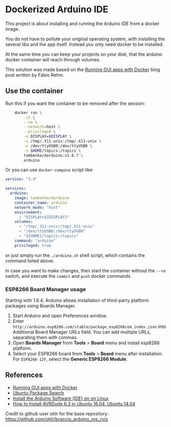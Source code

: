Dockerized Arduino IDE
======================

This project is about installing and running the Arduino IDE from a docker image.

You do not have to pollute your original operating system,
with installing the several libs and the app itself.
Instead you only need docker to be installed.

At the same time you can keep your projects on your disk,
that the arduino docker container will reach through volumes.

This solution was made based on the
[Running GUI apps with Docker](http://fabiorehm.com/blog/2014/09/11/running-gui-apps-with-docker/)
blog post written by Fábio Rehm.


## Use the container

Run this if you want the container to be removed after the session:

```bash
    docker run \
        -it \
        --rm \
        --network=host \
        --privileged \
        -e DISPLAY=$DISPLAY \
        -v /tmp/.X11-unix:/tmp/.X11-unix \
        -v /dev/ttyUSB0:/dev/ttyUSB0 \
        -v $HOME/topics:/topics \
        tombenke/darduino:v1.6.7 \
        arduino
```

Or you can use `docker-compose` script like:

```yml
version: "3.4"

services:
  arduino:
    image: tombenke/darduino
    container_name: arduino
    network_mode: "host"
    environment:
      - "DISPLAY=${DISPLAY}"
    volumes:
      - "/tmp/.X11-unix:/tmp/.X11-unix"
      - "/dev/ttyUSB0:/dev/ttyUSB0"
      - "${HOME}/topics:/topics"
    command: "arduino"
    privileged: true
```

or just simply run the `./arduino.sh` shell script, which contains the command listed above.

In case you want to make changes, then start the container without the `--rm` switch, 
and execute the `commit` and `push` docker commands.

### ESP8266 Board Manager usage

Starting with 1.6.4, Arduino allows installation of third-party platform packages using Boards Manager.

1. Start Arduino and open Preferences window.
2. Enter `http://arduino.esp8266.com/stable/package_esp8266com_index.json`
   into Additional Board Manager URLs field.
   You can add multiple URLs, separating them with commas.
3. Open __Boards Manager__ from __Tools__ > __Board__ menu and install esp8266 platform.
4. Select your ESP8266 board from __Tools__ > __Board__ menu after installation.
   For `ESP8266-12F`, select the __Generic ESP8266 Module__.


## References

- [Running GUI apps with Docker](http://fabiorehm.com/blog/2014/09/11/running-gui-apps-with-docker/)
- [Ubuntu Package Search](http://packages.ubuntu.com/)
- [Install the Arduino Software (IDE) on on Linux](https://www.arduino.cc/en/Guide/Linux/)
- [How to Install AVRDude 6.3 in Ubuntu 16.04, Ubuntu 14.04](http://ubuntuhandbook.org/index.php/2017/01/install-avrdude-6-4-ubuntu-16-04/)

Credit to github user ohlr for the base repository: https://github.com/ohlr/braccio_arduino_ros_rviz